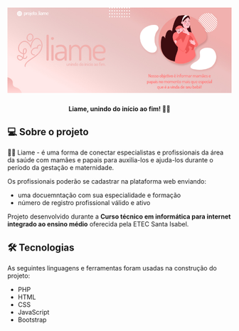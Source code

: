 <h1 align="center">
    <img alt="Liame" title="#Liame" src="Liame/assets/img/banner.jpg" />
</h1>

<h4 align="center"> 
	Liame, unindo do início ao fim! 🤱🏻
</h4>

## 💻 Sobre o projeto

👶🏼 Liame - é uma forma de conectar especialistas e profissionais da área da saúde com mamães e papais para auxilia-los e ajuda-los durante o período da gestação e maternidade.

Os profissionais poderão se cadastrar na plataforma web enviando:
- uma docuemntação com sua especialidade e formação
- número de registro profissional válido e ativo

Projeto desenvolvido durante a **Curso técnico em informática para internet integrado ao ensino médio** oferecida pela ETEC Santa Isabel.


## 🛠 Tecnologias

As seguintes linguagens e ferramentas foram usadas na construção do projeto:

- PHP
- HTML
- CSS
- JavaScript
- Bootstrap
